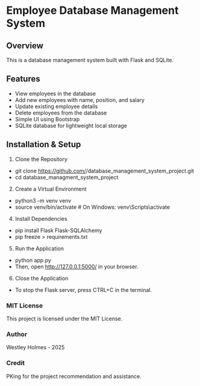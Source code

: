 # Employee Database Management System
## Overview
This is a database management system built with Flask and SQLite.

## Features
- View employees in the database
- Add new employees with name, position, and salary
- Update existing employee details
- Delete employees from the database
- Simple UI using Bootstrap
- SQLite database for lightweight local storage
## Installation & Setup
1. Clone the Repository

- git clone https://github.com/<your-username>/database_management_system_project.git
- cd database_managment_system_project

2. Create a Virtual Environment
- python3 -m venv venv
- source venv/bin/activate  # On Windows: venv\Scripts\activate

4. Install Dependencies
- pip install Flask Flask-SQLAlchemy
- pip freeze > requirements.txt

5. Run the Application
- python app.py
- Then, open http://127.0.0.1:5000/ in your browser.

6. Close the Application
- To stop the Flask server, press CTRL+C in the terminal.

### MIT License
This project is licensed under the MIT License.

### Author
Westley Holmes - 2025
### Credit
PKing for the project recommendation and assistance.
